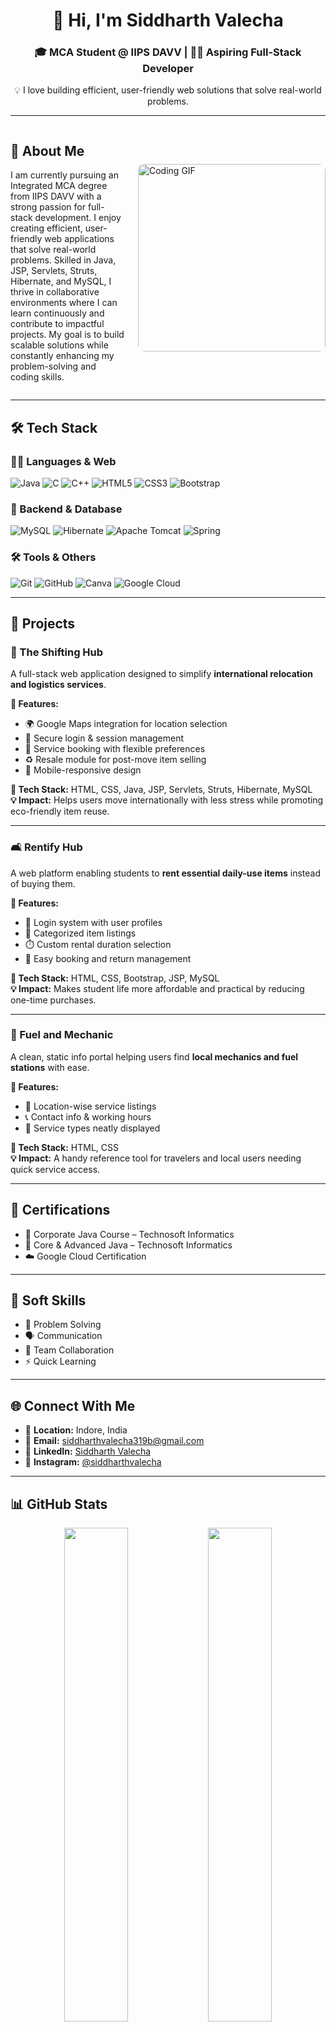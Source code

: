 <h1 align="center">👋 Hi, I'm Siddharth Valecha</h1>
<h3 align="center">🎓 MCA Student @ IIPS DAVV | 👨‍💻 Aspiring Full-Stack Developer</h3>
<p align="center">💡 I love building efficient, user-friendly web solutions that solve real-world problems.</p>

---

<div style="display: flex; align-items: center; justify-content: space-between; gap: 20px;">
  <div style="flex: 1;">
    
## 💫 About Me

I am currently pursuing an Integrated MCA degree from IIPS DAVV with a strong passion for full-stack development. I enjoy creating efficient, user-friendly web applications that solve real-world problems. Skilled in Java, JSP, Servlets, Struts, Hibernate, and MySQL, I thrive in collaborative environments where I can learn continuously and contribute to impactful projects. My goal is to build scalable solutions while constantly enhancing my problem-solving and coding skills.

  </div>

  <img src="https://github.com/siddharthvalecha/siddharthvalecha/blob/main/coder.png" alt="Coding GIF" width="300" style="border-radius: 10px;" />
</div>

---

## 🛠️ Tech Stack

### 👨‍💻 Languages & Web
![Java](https://img.shields.io/badge/Java-%23ED8B00.svg?style=for-the-badge&logo=openjdk&logoColor=white)
![C](https://img.shields.io/badge/C-%2300599C.svg?style=for-the-badge&logo=c&logoColor=white)
![C++](https://img.shields.io/badge/C++-%2300599C.svg?style=for-the-badge&logo=c%2B%2B&logoColor=white)
![HTML5](https://img.shields.io/badge/HTML5-%23E34F26.svg?style=for-the-badge&logo=html5&logoColor=white)
![CSS3](https://img.shields.io/badge/CSS3-%231572B6.svg?style=for-the-badge&logo=css3&logoColor=white)
![Bootstrap](https://img.shields.io/badge/Bootstrap-%238511FA.svg?style=for-the-badge&logo=bootstrap&logoColor=white)

### 🧠 Backend & Database
![MySQL](https://img.shields.io/badge/MySQL-4479A1.svg?style=for-the-badge&logo=mysql&logoColor=white)
![Hibernate](https://img.shields.io/badge/Hibernate-59666C?style=for-the-badge&logo=Hibernate&logoColor=white)
![Apache Tomcat](https://img.shields.io/badge/Tomcat-%23F8DC75.svg?style=for-the-badge&logo=apache-tomcat&logoColor=black)
![Spring](https://img.shields.io/badge/Spring-%236DB33F.svg?style=for-the-badge&logo=spring&logoColor=white)

### 🛠 Tools & Others
![Git](https://img.shields.io/badge/Git-%23F05033.svg?style=for-the-badge&logo=git&logoColor=white)
![GitHub](https://img.shields.io/badge/GitHub-%23121011.svg?style=for-the-badge&logo=github&logoColor=white)
![Canva](https://img.shields.io/badge/Canva-%2300C4CC.svg?style=for-the-badge&logo=Canva&logoColor=white)
![Google Cloud](https://img.shields.io/badge/GoogleCloud-%234285F4.svg?style=for-the-badge&logo=google-cloud&logoColor=white)

---

## 💼 Projects

### 🚛 The Shifting Hub
A full-stack web application designed to simplify **international relocation and logistics services**.

**🔹 Features:**
- 🌍 Google Maps integration for location selection  
- 🔐 Secure login & session management  
- 📅 Service booking with flexible preferences  
- ♻️ Resale module for post-move item selling  
- 📱 Mobile-responsive design

**🧰 Tech Stack:** HTML, CSS, Java, JSP, Servlets, Struts, Hibernate, MySQL  
**💡 Impact:** Helps users move internationally with less stress while promoting eco-friendly item reuse.

---

### 🛋️ Rentify Hub
A web platform enabling students to **rent essential daily-use items** instead of buying them.

**🔹 Features:**
- 🔑 Login system with user profiles  
- 🛒 Categorized item listings  
- ⏱️ Custom rental duration selection  
- 🔄 Easy booking and return management  

**🧰 Tech Stack:** HTML, CSS, Bootstrap, JSP, MySQL  
**💡 Impact:** Makes student life more affordable and practical by reducing one-time purchases.

---

### 🔧 Fuel and Mechanic
A clean, static info portal helping users find **local mechanics and fuel stations** with ease.

**🔹 Features:**
- 📍 Location-wise service listings  
- 📞 Contact info & working hours  
- 🧾 Service types neatly displayed  

**🧰 Tech Stack:** HTML, CSS  
**💡 Impact:** A handy reference tool for travelers and local users needing quick service access.

---

## 📜 Certifications

- 🏅 Corporate Java Course – Technosoft Informatics  
- 🏅 Core & Advanced Java – Technosoft Informatics  
- ☁️ Google Cloud Certification  

---

## 🤝 Soft Skills

- 🧠 Problem Solving  
- 🗣️ Communication  
- 🤝 Team Collaboration  
- ⚡ Quick Learning

---

## 🌐 Connect With Me

- 📍 **Location:** Indore, India  
- 📧 **Email:** siddharthvalecha319b@gmail.com  
- 🔗 **LinkedIn:** [Siddharth Valecha](https://www.linkedin.com/in/siddharth-valecha)  
- 📸 **Instagram:** [@siddharthvalecha](https://instagram.com/siddharthvalecha)

---

## 📊 GitHub Stats

<p align="center">
  <img src="https://github-readme-stats.vercel.app/api?username=siddharthvalecha&theme=dark&hide_border=false&include_all_commits=true&count_private=true" width="45%" />
  <img src="https://nirzak-streak-stats.vercel.app/?user=siddharthvalecha&theme=dark&hide_border=false" width="45%" />
</p>

<p align="center">
  <img src="https://github-readme-stats.vercel.app/api/top-langs/?username=siddharthvalecha&theme=dark&hide_border=false&layout=compact" width="45%" />
</p>

---

<p align="center">
  <img src="https://visitcount.itsvg.in/api?id=siddharthvalecha&label=Profile%20Views&color=12&icon=5" />
</p>

---

_“Striving to code solutions that make life simpler, one line at a time.”_
